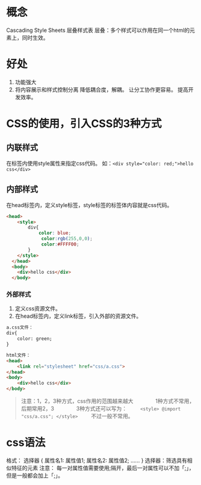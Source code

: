 
# 概念

Cascading Style Sheets 层叠样式表
层叠：多个样式可以作用在同一个html的元素上，同时生效。

# 好处

1. 功能强大
2. 将内容展示和样式控制分离
   降低耦合度，解耦。
   让分工协作更容易。
   提高开发效率。

# CSS的使用，引入CSS的3种方式

## 内联样式

在标签内使用style属性来指定css代码。
如：`<div style="color: red;">hello css</div>`

## 内部样式

在head标签内，定义style标签，style标签的标签体内容就是css代码。
```HTML
<head>
	<style>
		div{
			color: blue;
			 color:rgb(255,0,0);
			 color:#FFFF00;
		}
	</style>
  </head>
  <body>
	<div>hello css</div>
  </body>
```

### 外部样式

1. 定义css资源文件。
2. 在head标签内，定义link标签，引入外部的资源文件。
``` html
a.css文件：
div{
	color: green;
}

html文件：
<head>
	<link rel="stylesheet" href="css/a.css">
</head>
<body>
	<div>hello css</div>
</body>
```

> 注意：1，2，3种方式，css作用的范围越来越大
              1种方式不常用，后期常用2，3
              3种方式还可以写为：
        `<style> @import "css/a.css"; </style>`
        不过一般不常用。

# css语法

格式：
选择器 {
属性名1: 属性值1;
属性名2: 属性值2;
......
}
选择器：筛选具有相似特征的元素
注意：
每一对属性值需要使用;隔开，最后一对属性可以不加「;」，但是一般都会加上「;」。

